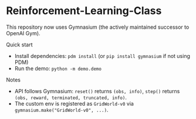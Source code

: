 # Reinforcement-Learning-Class

This repository now uses Gymnasium (the actively maintained successor to OpenAI Gym).

Quick start
- Install dependencies: `pdm install` (or `pip install gymnasium` if not using PDM)
- Run the demo: `python -m demo.demo`

Notes
- API follows Gymnasium: `reset()` returns `(obs, info)`, `step()` returns `(obs, reward, terminated, truncated, info)`.
- The custom env is registered as `GridWorld-v0` via `gymnasium.make("GridWorld-v0", ...)`.
